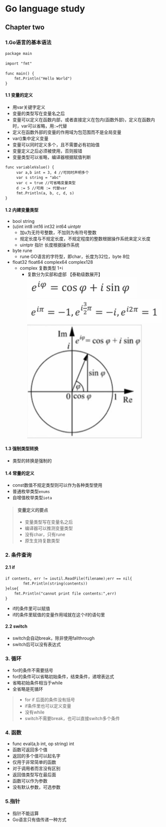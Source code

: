 # Go language study
## Chapter two
### 1.Go语言的基本语法
```
package main

import "fmt"

func main() {
    fmt.Println("Hello World")
}
```
#### 1.1 变量的定义
   * 用var关键字定义
   * 变量的类型写在变量名之后
   * 变量可以定义在函数内部，或者直接定义在包内(函数外部)，定义在函数内时，var可以省略，用`:=`代替
   * 定义在函数外部的变量的作用域为包范围而不是全局变量
   * var()集中定义变量
   * 变量可以同时定义多个，且不需要必有初始值
   * 变量定义之后必须被使用，否则报错
   * 变量类型可以省略，编译器根据赋值判断
   
   ```
   func variableValue() {
        var a,b int = 3, 4 //可同时声明多个
        var s string = "abc"
        var c = true //可省略变量类型
        d := 5 //可用 := 代替var
        fmt.Println(a, b, c, d, s)
   }
   ```
#### 1.2 内建变量类型
   * bool string
   * (u)int int8 int16 int32 int64 uintptr
      + 加u为无符号整数，不加则为有符号整数
      + 规定长度与不规定长度，不规定程度的整数根据操作系统来定义长度
      + uintptr 指针 长度根据操作系统
   * byte rune
      + rune GO语言的字符型，即char，长度为32位，byte 8位
   * float32 float64 complex64 complex128
      + complex 复数类型 1+i 
        - 复数分为实部和虚部 【泰勒级数展开】   
          ![泰勒级数展开](../images/complex.png)   
          ![泰勒级数展开](../images/complex2.png)   
          ![泰勒级数展开](../images/complex1.png)   
#### 1.3 强制类型转换
   * 类型的转换是强制的
#### 1.4 常量的定义
   * const数值不规定类型则可以作为各种类型使用
   * 普通枚举类型`enums`
   * 自增值枚举类型`iota`

> #### 变量定义的要点
> + 变量类型写在变量名之后
> + 编译器可以推测变量类型
> + 没有char，只有rune
> + 原生支持复数类型
### 2. 条件查询
#### 2.1 if
```
if contents, err != ioutil.ReadFile(filename);err == nil{
        fmt.Println(string(contents))
}else{
    fmt.Println("cannot print file contents:",err)
}
```
* if的条件里可以赋值
* if的条件里赋值的变量作用域就在这个if的语句里
#### 2.2 switch
* switch会自动break，除非使用fallthrough
* switch后可以没有表达式
### 3. 循环
* for的条件不需要括号
* for的条件可以省略初始条件，结束条件，递增表达式
* 省略初始条件相当于while
* 全省略是死循环

>* for if 后面的条件没有括号
>* if条件里也可以定义变量
>* 没有while
>* switch不需要break，也可以直接switch多个条件
### 4. 函数
* func eval(a,b int, op string) int
* 函数可返回多个值
* 返回的多个值可以起名字
* 仅用于非常简单的函数
* 对于调用者而言没有区别
* 返回值类型写在最后面
* 函数可以作为参数
* 没有默认参数，可选参数
### 5.指针
* 指针不能运算
* Go语言只有值传递一种方式
